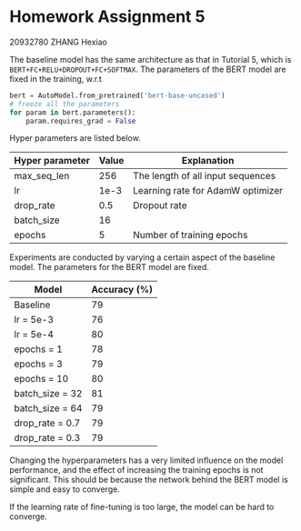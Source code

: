 # Homework Assignment 5

20932780 ZHANG Hexiao



The baseline model has the same architecture as that in Tutorial 5, which is `BERT+FC+RELU+DROPOUT+FC+SOFTMAX`. The parameters of the BERT model are fixed in the training, w.r.t

```python
bert = AutoModel.from_pretrained('bert-base-uncased')
# freeze all the parameters
for param in bert.parameters():
    param.requires_grad = False
```

Hyper parameters are listed below.

| Hyper parameter | Value | Explanation                       |
| --------------- | ----- | --------------------------------- |
| max_seq_len     | 256   | The length of all input sequences |
| lr              | 1e-3  | Learning rate for AdamW optimizer |
| drop_rate       | 0.5   | Dropout rate                      |
| batch_size      | 16    |                                   |
| epochs          | 5     | Number of training epochs         |

Experiments are conducted by varying a certain aspect of the baseline model. The parameters for the BERT model are fixed.

| Model           | Accuracy (%) |
| --------------- | ------------ |
| Baseline        | 79           |
| lr = 5e-3       | 76           |
| lr = 5e-4       | 80           |
| epochs = 1      | 78           |
| epochs = 3      | 79           |
| epochs = 10     | 80           |
| batch_size = 32 | 81           |
| batch_size = 64 | 79           |
| drop_rate = 0.7 | 79           |
| drop_rate = 0.3 | 79           |

Changing the hyperparameters has a very limited influence on the model performance, and the effect of increasing the training epochs is not significant. This should be because the network behind the BERT model is simple and easy to converge.

If the learning rate of fine-tuning is too large, the model can be hard to converge.  
